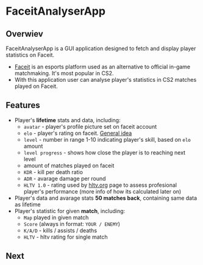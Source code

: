 # FaceitAnalyserApp

## Overwiev

FaceitAnalyserApp is a GUI application designed to fetch and display player statistics on Faceit. 
- [Faceit](www.faceit.com) is an esports platform used as an alternative to official in-game matchmaking. It's most popular in CS2.
- With this application user can analyse player's statistics in CS2 matches played on Faceit.

## Features

- Player's __lifetime__ stats and data, including:
    - `avatar` - player's profile picture set on faceit account
    - `elo` - player's rating on faceit. [General idea](https://en.wikipedia.org/wiki/Elo_rating_system)
    - `level` - number in range 1-10 indicating player's skill, based on `elo` amount
    - `level progress` - shows how close the player is to reaching next level
    - amount of matches played on faceit
    - `KDR` - kill per death ratio
    - `ADR` - avarage damage per round
    - `HLTV 1.0` - rating used by [hltv.org](www.hltv.org) page to assess profesional player's performance (more info of how its calculated later on)
- Player's data and avarage stats __50 matches back__, containing same data as lifetime
- Player's statistic for given __match__, including:
    - `Map` played in given match
    - `Score` (always in format: `YOUR / ENEMY`)
    - `K/A/D` - kills / assists / deaths
    - `HLTV` - hltv rating for single match

## Next

